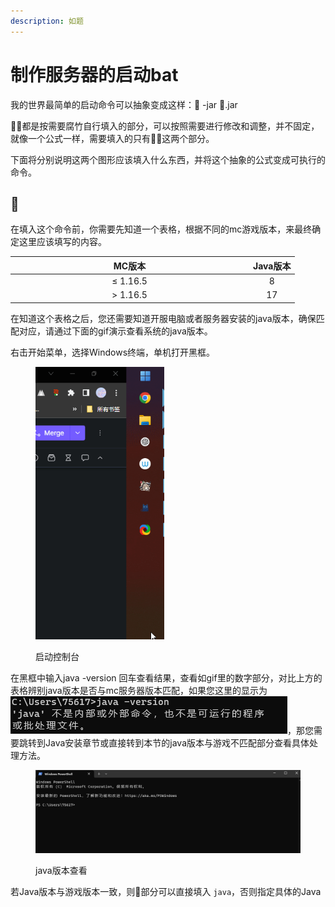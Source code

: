 ```yaml
---
description: 如题
---
```


# 制作服务器的启动bat

我的世界最简单的启动命令可以抽象变成这样：🍉  -jar  🍎.jar

🍉🍎都是按需要腐竹自行填入的部分，可以按照需要进行修改和调整，并不固定，就像一个公式一样，需要填入的只有🍉🍎这两个部分。

下面将分别说明这两个图形应该填入什么东西，并将这个抽象的公式变成可执行的命令。

## 🍉

在填入这个命令前，你需要先知道一个表格，根据不同的mc游戏版本，来最终确定这里应该填写的内容。

<table><thead><tr><th width="367" align="center">MC版本</th><th align="center">Java版本</th></tr></thead><tbody><tr><td align="center">≤ 1.16.5</td><td align="center">8</td></tr><tr><td align="center">> 1.16.5</td><td align="center">17</td></tr></tbody></table>

在知道这个表格之后，您还需要知道开服电脑或者服务器安装的java版本，确保匹配对应，请通过下面的gif演示查看系统的java版本。

右击开始菜单，选择Windows终端，单机打开黑框。

<figure><img src="../../../.gitbook/assets/AfZQwQZfH7.gif" alt="" width="206"><figcaption><p>启动控制台</p></figcaption></figure>

在黑框中输入java -version 回车查看结果，查看如gif里的数字部分，对比上方的表格辨别java版本是否与mc服务器版本匹配，如果您这里的显示为![](<../../../.gitbook/assets/image (5).png>)，那您需要跳转到Java安装章节或直接转到本节的java版本与游戏不匹配部分查看具体处理方法。

<figure><img src="../../../.gitbook/assets/WindowsTerminal_y0U2YTJUfS.gif" alt=""><figcaption><p>java版本查看</p></figcaption></figure>

若Java版本与游戏版本一致，则🍉部分可以直接填入 `java`，否则指定具体的Java
